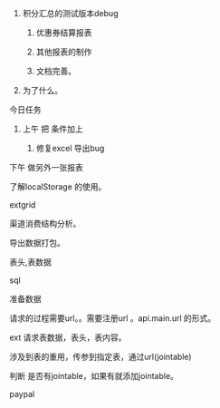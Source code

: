 1. 积分汇总的测试版本debug

   1. 优惠券结算报表

   2. 其他报表的制作

   3. 文档完善。

2. 为了什么。

今日任务

1. 上午 把 条件加上

   1. 修复excel 导出bug

下午 做另外一张报表

了解localStorage 的使用。

extgrid

渠道消费结构分析。

导出数据打包。

表头,表数据

sql

准备数据

请求的过程需要url。。需要注册url 。api.main.url 的形式。

ext 请求表数据，表头，表内容。

涉及到表的重用，传参到指定表，通过url\(jointable\)

判断 是否有jointable，如果有就添加jointable。





paypal

